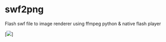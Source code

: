 # swf2png
Flash swf file to image renderer using ffmpeg python &amp; native flash player

[![](https://j.gifs.com/q7KvDR.gif)]
